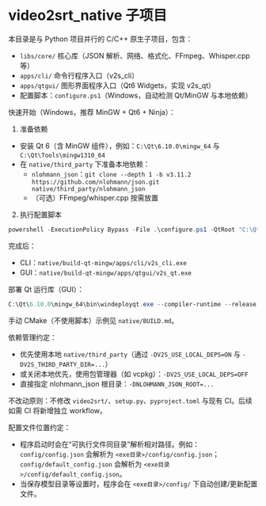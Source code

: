 # video2srt_native 子项目

本目录是与 Python 项目并行的 C/C++ 原生子项目，包含：
- `libs/core/` 核心库（JSON 解析、网络、格式化、FFmpeg、Whisper.cpp 等）
- `apps/cli/` 命令行程序入口（v2s_cli）
- `apps/qtgui/` 图形界面程序入口（Qt6 Widgets，实现 v2s_qt）
- 配置脚本：`configure.ps1`（Windows，自动检测 Qt/MinGW 与本地依赖）

快速开始（Windows，推荐 MinGW + Qt6 + Ninja）：

1) 准备依赖
- 安装 Qt 6（含 MinGW 组件），例如：`C:\Qt\6.10.0\mingw_64` 与 `C:\Qt\Tools\mingw1310_64`
- 在 `native/third_party` 下准备本地依赖：
  - `nlohmann_json`：`git clone --depth 1 -b v3.11.2 https://github.com/nlohmann/json.git native/third_party/nlohmann_json`
  - （可选）FFmpeg/whisper.cpp 按需放置

2) 执行配置脚本

```powershell
powershell -ExecutionPolicy Bypass -File .\configure.ps1 -QtRoot "C:\Qt" -BuildDir "build-qt-mingw" -Generator "Ninja" -BuildType "Release" -UseLocalDeps
```

完成后：
- CLI：`native/build-qt-mingw/apps/cli/v2s_cli.exe`
- GUI：`native/build-qt-mingw/apps/qtgui/v2s_qt.exe`

部署 Qt 运行库（GUI）：

```powershell
C:\Qt\6.10.0\mingw_64\bin\windeployqt.exe --compiler-runtime --release D:\kelric_soft\videotransrt\native\build-qt-mingw\apps\qtgui\v2s_qt.exe
```

手动 CMake（不使用脚本）示例见 `native/BUILD.md`。

依赖管理约定：
- 优先使用本地 `native/third_party`（通过 `-DV2S_USE_LOCAL_DEPS=ON` 与 `-DV2S_THIRD_PARTY_DIR=...`）
- 或关闭本地优先，使用包管理器（如 vcpkg）：`-DV2S_USE_LOCAL_DEPS=OFF`
- 直接指定 nlohmann_json 根目录：`-DNLOHMANN_JSON_ROOT=...`

不改动原则：不修改 `video2srt/`、`setup.py`、`pyproject.toml` 与现有 CI。后续如需 CI 将新增独立 workflow。

配置文件位置约定：
- 程序启动时会在“可执行文件同目录”解析相对路径。例如：`config/config.json` 会解析为 `<exe目录>/config/config.json`；`config/default_config.json` 会解析为 `<exe目录>/config/default_config.json`。
- 当保存模型目录等设置时，程序会在 `<exe目录>/config/` 下自动创建/更新配置文件。